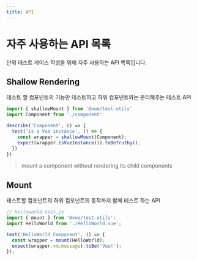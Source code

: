 ```yaml
---
title: API
---
```


# 자주 사용하는 API 목록

단위 테스트 케이스 작성을 위해 자주 사용하는 API 목록입니다.

## Shallow Rendering

테스트 할 컴포넌트의 기능만 테스트하고 하위 컴포넌트와는 분리해주는 테스트 API

```js
import { shallowMount } from '@vue/test-utils'
import Component from './component'

describe('Component', () => {
  test('is a Vue instance', () => {
    const wrapper = shallowMount(Component);
    expect(wrapper.isVueInstance()).toBeTruthy();
  })
})
```

> mount a component without rendering its child components

## Mount

테스트할 컴포넌트의 하위 컴포넌트의 동작까지 함께 테스트 하는 API

```js
// helloworld.test.js
import { mount } from '@vue/test-utils';
import HelloWorld from './HelloWorld.vue';

test('HelloWorld Component', () => {
  const wrapper = mount(HelloWorld);
  expect(wrapper.vm.message).toBe('Vue!');
});
```